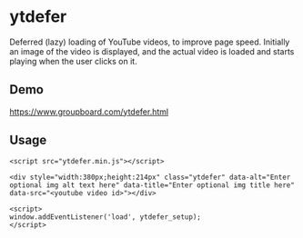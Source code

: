 # ytdefer

Deferred (lazy) loading of YouTube videos, to improve page speed. Initially
an image of the video is displayed, and the actual video is loaded and
starts playing when the user clicks on it.

## Demo
https://www.groupboard.com/ytdefer.html

## Usage

    <script src="ytdefer.min.js"></script>

    <div style="width:380px;height:214px" class="ytdefer" data-alt="Enter optional img alt text here" data-title="Enter optional img title here" data-src="<youtube video id>"></div>

    <script>
    window.addEventListener('load', ytdefer_setup);
    </script>



